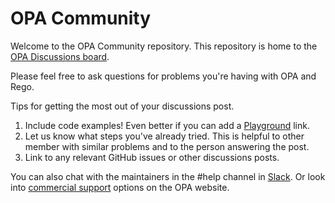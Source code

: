 # OPA Community

Welcome to the OPA Community repository. This repository is home to the [OPA Discussions board](https://github.com/open-policy-agent/community/discussions).

Please feel free to ask questions for problems you're having with OPA and Rego.

Tips for getting the most out of your discussions post. 
1. Include code examples! Even better if you can add a [Playground](https://play.openpolicyagent.org/) link.
2. Let us know what steps you've already tried. This is helpful to other member with similar problems and to the person answering the post.
3. Link to any relevant GitHub issues or other discussions posts.


You can also chat with the maintainers in the #help channel in [Slack](http://slack.openpolicyagent.org/). Or look into [commercial support](https://www.openpolicyagent.org/support/) options on the OPA website.
